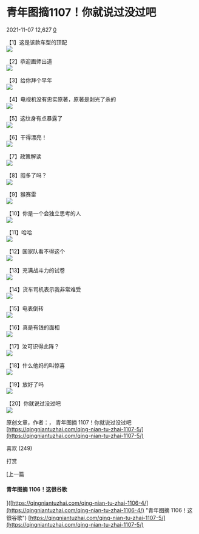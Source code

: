 # 青年图摘1107！你就说过没过吧
2021-11-07 12,627 [0](#disqus_thread)

【1】这是该款车型的顶配  
![](https://wx1.sinaimg.cn/mw600/008aJhMKly1gw56479o23j30le0si120.jpg)

【2】恭迎画师出道  
![](https://wx2.sinaimg.cn/mw600/005xuc6Tgy1gw568d6i3jj31407toe81.jpg)

【3】给你拜个早年  
![](https://wx1.sinaimg.cn/mw1024/7dd42f11ly1gw58ilrbs1g20dw0gfu10.gif)

【4】电视机没有忠实原著，原著是剥光了杀的  
![](https://wx4.sinaimg.cn/mw600/7dd42f11ly1gw58jgkkf6j20hn0d2abn.jpg)

【5】这纹身有点暴露了  
![](https://wx1.sinaimg.cn/mw600/7dd42f11ly1gw58a3giprj20d60sgt9t.jpg)

【6】干得漂亮！  
![](https://wx3.sinaimg.cn/mw600/006tVTCsly1gw4ex3lab1j60as05q74n02.jpg)

【7】政策解读  
![](https://tva1.sinaimg.cn/mw600/006nR6EUgy1gw57j51n05j30c805m3yw.jpg)

【8】囤多了吗？  
![](https://wx2.sinaimg.cn/mw600/7dd42f11ly1gw54dspcm8j20tz1bt434.jpg)

【9】猴赛雷  
![](https://wx4.sinaimg.cn/mw600/007Y7SRMly1gw4m5pdy0hj30d80j7t9x.jpg)

【10】你是一个会独立思考的人  
![](https://wx1.sinaimg.cn/mw600/7dd42f11ly1gw51e3cgv0j20hs0eomy0.jpg)

【11】哈哈  
![](https://wx4.sinaimg.cn/mw600/7dd42f11ly1gw51dks21ej20ti0r40v8.jpg)

【12】国家队看不得这个  
![](https://wx3.sinaimg.cn/mw1024/7dd42f11ly1gw4tv7o8n3g207q09fhdy.gif)

【13】充满战斗力的试卷  
![](https://wx4.sinaimg.cn/mw600/7dd42f11ly1gw4slli105j20u012qjw5.jpg)

【14】货车司机表示我非常难受  
![](https://wx4.sinaimg.cn/mw1024/0080ZTByly1gw4q3y7u82g30cs09sx6s.gif)

【15】电表倒转  
![](https://wx4.sinaimg.cn/mw1024/0080ZTByly1gw4q3uf9kdg30ak0akhdw.gif)

【16】真是有钱的面相  
![](https://wx3.sinaimg.cn/mw600/006NlCzfgy1gw45z6alqjj30u0149nft.jpg)

【17】汝可识得此阵？  
![](https://wx4.sinaimg.cn/mw1024/0072vvHCgy1gr6o0f8mu9g306q0a0x71.gif)

【18】什么他妈的叫惊喜  
![](https://wx1.sinaimg.cn/mw600/0072vvHCgy1gw4op3a1wrj30as0kftad.jpg)

【19】放好了吗  
![](https://wx4.sinaimg.cn/mw600/7dd42f11ly1gw4oduo7m4j20u013un41.jpg)

【20】你就说过没过吧  
![](https://wx2.sinaimg.cn/mw600/7dd42f11ly1gw4nqm5xoxj213x0s4ajp.jpg)

原创文章，作者：， 青年图摘 1107！你就说过没过吧 [https://qingniantuzhai.com/qing-nian-tu-zhai-1107-5/](https://qingniantuzhai.com/qing-nian-tu-zhai-1107-5/)

喜欢 (249)

打赏

\[上一篇

#### 青年图摘 1106！这很谷歌

]([https://qingniantuzhai.com/qing-nian-tu-zhai-1106-4/](https://qingniantuzhai.com/qing-nian-tu-zhai-1106-4/) "青年图摘 1106！这很谷歌") 
 [https://qingniantuzhai.com/qing-nian-tu-zhai-1107-5/](https://qingniantuzhai.com/qing-nian-tu-zhai-1107-5/)
